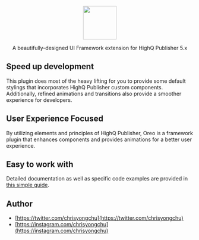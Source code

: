 <p align="center"><img width="90" src="https://blobscdn.gitbook.com/v0/b/gitbook-28427.appspot.com/o/spaces%2F-LbGFF8_vMz6ZaY9dTdK%2Favatar.png?generation=1554012182062413&alt=media"></p>
<p align="center">A beautifully-designed UI Framework extension for HighQ Publisher 5.x</p>

## Speed up development
This plugin does most of the heavy lifting for you to provide some default stylings that incorporates HighQ Publisher custom components. Additionally, refined animations and transitions also provide a smoother experience for developers.

## User Experience Focused
By utilizing elements and principles of HighQ Publisher, Oreo is a framework plugin that enhances components and provides animations for a better user experience.

## Easy to work with
Detailed documentation as well as specific code examples are provided in [this simple guide](https://yongchuc.gitbook.io/oreo/).

## Author
* [https://twitter.com/chrisyongchu](https://twitter.com/chrisyongchu)
* [https://instagram.com/chrisyongchu](https://instagram.com/chrisyongchu)
